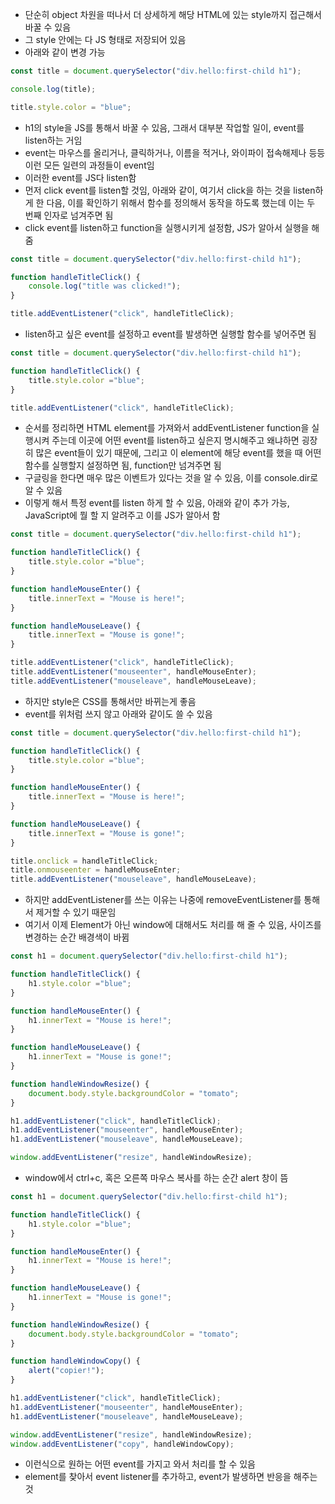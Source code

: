 - 단순히 object 차원을 떠나서 더 상세하게 해당 HTML에 있는 style까지 접근해서 바꿀 수 있음
- 그 style 안에는 다 JS 형태로 저장되어 있음
- 아래와 같이 변경 가능

```jsx
const title = document.querySelector("div.hello:first-child h1");

console.log(title);

title.style.color = "blue";
```

- h1의 style을 JS를 통해서 바꿀 수 있음, 그래서 대부분 작업할 일이, event를 listen하는 거임
- event는 마우스를 올리거나, 클릭하거나, 이름을 적거나, 와이파이 접속해제나 등등 이런 모든 일련의 과정들이 event임
- 이러한 event를 JS다 listen함
- 먼저 click event를 listen할 것임, 아래와 같이, 여기서 click을 하는 것을 listen하게 한 다음, 이를 확인하기 위해서 함수를 정의해서 동작을 하도록 했는데 이는 두 번째 인자로 넘겨주면 됨
- click event를 listen하고 function을 실행시키게 설정함, JS가 알아서 실행을 해 줌

```jsx
const title = document.querySelector("div.hello:first-child h1");

function handleTitleClick() {
    console.log("title was clicked!");
}

title.addEventListener("click", handleTitleClick);
```

- listen하고 싶은 event를 설정하고 event를 발생하면 실행할 함수를 넣어주면 됨

```jsx
const title = document.querySelector("div.hello:first-child h1");

function handleTitleClick() {
    title.style.color ="blue";
}

title.addEventListener("click", handleTitleClick);
```

- 순서를 정리하면 HTML element를 가져와서 addEventListener function을 실행시켜 주는데 이곳에 어떤 event를 listen하고 싶은지 명시해주고 왜냐하면 굉장히 많은 event들이 있기 때문에, 그리고 이 element에 해당 event를 했을 때 어떤 함수를 실행할지 설정하면 됨, function만 넘겨주면 됨
- 구글링을 한다면 매우 많은 이벤트가 있다는 것을 알 수 있음, 이를 console.dir로 알 수 있음
- 이렇게 해서 특정 event를 listen 하게 할 수 있음, 아래와 같이 추가 가능, JavaScript에 뭘 할 지 알려주고 이를 JS가 알아서 함

```jsx
const title = document.querySelector("div.hello:first-child h1");

function handleTitleClick() {
    title.style.color ="blue";
}

function handleMouseEnter() {
    title.innerText = "Mouse is here!";
}

function handleMouseLeave() {
    title.innerText = "Mouse is gone!";
}

title.addEventListener("click", handleTitleClick);
title.addEventListener("mouseenter", handleMouseEnter);
title.addEventListener("mouseleave", handleMouseLeave);
```

- 하지만 style은 CSS를 통해서만 바뀌는게 좋음
- event를 위처럼 쓰지 않고 아래와 같이도 쓸 수 있음

```jsx
const title = document.querySelector("div.hello:first-child h1");

function handleTitleClick() {
    title.style.color ="blue";
}

function handleMouseEnter() {
    title.innerText = "Mouse is here!";
}

function handleMouseLeave() {
    title.innerText = "Mouse is gone!";
}

title.onclick = handleTitleClick;
title.onmouseenter = handleMouseEnter;
title.addEventListener("mouseleave", handleMouseLeave);
```

- 하지만 addEventListener를 쓰는 이유는 나중에 removeEventListener를 통해서 제거할 수 있기 때문임
- 여기서 이제 Element가 아닌 window에 대해서도 처리를 해 줄 수 있음, 사이즈를 변경하는 순간 배경색이 바뀜

```jsx
const h1 = document.querySelector("div.hello:first-child h1");

function handleTitleClick() {
    h1.style.color ="blue";
}

function handleMouseEnter() {
    h1.innerText = "Mouse is here!";
}

function handleMouseLeave() {
    h1.innerText = "Mouse is gone!";
}

function handleWindowResize() {
    document.body.style.backgroundColor = "tomato";
}

h1.addEventListener("click", handleTitleClick);
h1.addEventListener("mouseenter", handleMouseEnter);
h1.addEventListener("mouseleave", handleMouseLeave);

window.addEventListener("resize", handleWindowResize);
```

- window에서 ctrl+c, 혹은 오른쪽 마우스 복사를 하는 순간 alert 창이 뜸

```jsx
const h1 = document.querySelector("div.hello:first-child h1");

function handleTitleClick() {
    h1.style.color ="blue";
}

function handleMouseEnter() {
    h1.innerText = "Mouse is here!";
}

function handleMouseLeave() {
    h1.innerText = "Mouse is gone!";
}

function handleWindowResize() {
    document.body.style.backgroundColor = "tomato";
}

function handleWindowCopy() {
    alert("copier!");
}

h1.addEventListener("click", handleTitleClick);
h1.addEventListener("mouseenter", handleMouseEnter);
h1.addEventListener("mouseleave", handleMouseLeave);

window.addEventListener("resize", handleWindowResize);
window.addEventListener("copy", handleWindowCopy);
```

- 이런식으로 원하는 어떤 event를 가지고 와서 처리를 할 수 있음
- element를 찾아서 event listener를 추가하고, event가 발생하면 반응을 해주는 것
